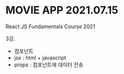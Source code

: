 # MOVIE APP 2021.07.15

React JS Fundamentals Course 2021

3강. 
 - 컴포넌트 
 - jsx : html + javascript
 - props : 컴포넌트에 데이터 전송